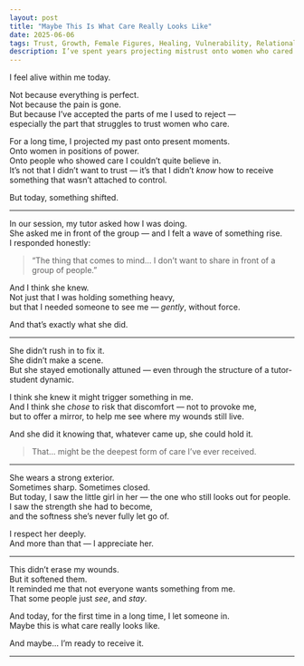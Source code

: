 ```yaml
---
layout: post
title: "Maybe This Is What Care Really Looks Like"
date: 2025-06-06
tags: Trust, Growth, Female Figures, Healing, Vulnerability, Relational Repair
description: I’ve spent years projecting mistrust onto women who cared for me. Today, I saw someone clearly — and, for the first time, let her care land.
---
```


I feel alive within me today.

Not because everything is perfect.  
Not because the pain is gone.  
But because I’ve accepted the parts of me I used to reject —  
especially the part that struggles to trust women who care.

For a long time, I projected my past onto present moments.  
Onto women in positions of power.  
Onto people who showed care I couldn’t quite believe in.  
It’s not that I didn’t want to trust — it’s that I didn’t *know* how to receive something that wasn’t attached to control.

But today, something shifted.

---

In our session, my tutor asked how I was doing.  
She asked me in front of the group — and I felt a wave of something rise.  
I responded honestly:  
> “The thing that comes to mind… I don’t want to share in front of a group of people.”

And I think she knew.  
Not just that I was holding something heavy,  
but that I needed someone to see me — *gently*, without force.

And that’s exactly what she did.

---

She didn’t rush in to fix it.  
She didn’t make a scene.  
But she stayed emotionally attuned — even through the structure of a tutor-student dynamic.

I think she knew it might trigger something in me.  
And I think she *chose* to risk that discomfort — not to provoke me,  
but to offer a mirror, to help me see where my wounds still live.

And she did it knowing that, whatever came up, she could hold it.  
> That… might be the deepest form of care I’ve ever received.

---

She wears a strong exterior.  
Sometimes sharp. Sometimes closed.  
But today, I saw the little girl in her — the one who still looks out for people.  
I saw the strength she had to become,  
and the softness she’s never fully let go of.

I respect her deeply.  
And more than that — I appreciate her.

---

This didn’t erase my wounds.  
But it softened them.  
It reminded me that not everyone wants something from me.  
That some people just *see*, and *stay*.

And today, for the first time in a long time, I let someone in.  
Maybe this is what care really looks like.

And maybe… I’m ready to receive it.

---